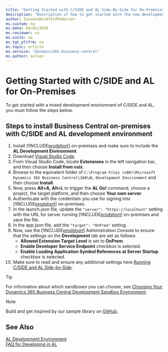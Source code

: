 ```yaml
---
title: "Getting Started with C/SIDE and AL Side-By-Side for On-Premises"
description: "Description of how to get started with the new development environment along with C/SIDE."
author: SusanneWindfeldPedersen
ms.custom: na
ms.date: 04/01/2020
ms.reviewer: na
ms.suite: na
ms.tgt_pltfrm: na
ms.topic: article
ms.service: "dynamics365-business-central"
ms.author: solsen
---
```


# Getting Started with C/SIDE and AL for On-Premises
To get started with a mixed development environment of C/SIDE and AL, you must follow the steps below. 

## Steps to install Business Central on-premises with C/SIDE and AL development environment

1. Install [!INCLUDE[prodshort](../includes/prodshort.md)] on-premises and make sure to include the **AL Development Environment**.
2. Download [Visual Studio Code](https://code.visualstudio.com/Download).  
3. From Visual Studio Code, locate **Extensions** in the left navigation bar, and then choose **Install from vsix**. 
4. Browse to the equivalent folder of `C:\Program Files (x86)\Microsoft Dynamics 365 Business Central\160\AL Development Environment` and then choose **Install**.
5. Now, press **Alt+A, Alt+L** to trigger the **AL Go!** command, choose a project, the target platform, and then choose **Your own server**.  
6. Authenticate with the credentials you use for signing into [!INCLUDE[prodshort](../includes/prodshort.md)] on-premises.  
7. In the launch.json file, update the `"server": "https://localhost"` setting with the URL for server running [!INCLUDE[prodshort](../includes/prodshort.md)] on-premises and save the file.
8. In the app.json file, add the `"target": "OnPrem"` setting.
9. Now, use the [!INCLUDE[prodshort](../includes/prodshort.md)] Administration Console to ensure that the settings on the **Development** tab are set as follows: 
    - **Allowed Extension Target Level** is set to **OnPrem**.
    - **Enable Developer Service Endpoint** checkbox is selected. 
    - **Enable Loading Application Symbol References at Server Startup** checkbox is selected.
10. Make sure to read and ensure any additional settings here [Running C/SIDE and AL Side-by-Side](devenv-running-cside-and-al-side-by-side.md).

> [!TIP]  
> For information about which sandboxes you can choose, see [Choosing Your Dynamics 365 Business Central Development Sandbox Environment](devenv-sandbox-overview.md).

> [!NOTE]  
> Build and get inspired by our sample library on [GitHub](https://github.com/Microsoft/al).

## See Also 
[AL Development Environment](devenv-reference-overview.md)  
[FAQ for Developing in AL](devenv-dev-faq.md)  
